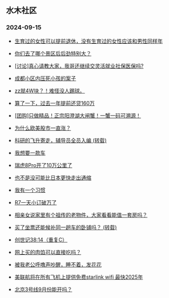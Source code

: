 ## 水木社区 
### 2024-09-15

+ [生育过的女性可以提前退休，没有生育过的女性应该和男性同样年](https://www.newsmth.net/nForum/article/FamilyLife/1766851370)

+ [你们去了哪个景区后后劲特别大？](https://www.newsmth.net/nForum/article/Travel/1011126)

+ [[讨论]真心请教大家，我哥还继续交灵活就业社保医保吗?](https://www.newsmth.net/nForum/article/WorkingLife/164925)

+ [成都小区内压死小孩的案子](https://www.newsmth.net/nForum/article/AutoWorld/1944914475)

+ [zz就4W块？！难怪没人踢球。](https://www.newsmth.net/nForum/article/Football/3446544)

+ [算了一下，过去一年提前还贷160万](https://www.newsmth.net/nForum/article/OurEstate/3084696)

+ [[团购]只做精品！正宗阳澄湖大闸蟹！一蟹一码可溯源！](https://www.newsmth.net/nForum/article/ADAgent_TG/1325857)

+ [为什么欧美股市一直涨？](https://www.newsmth.net/nForum/article/Stock/10924400)

+ [科研的飞升寄走，辅导员全员入编 (转载)](https://www.newsmth.net/nForum/article/QingJiao/887888)

+ [我想要一款车](https://www.newsmth.net/nForum/article/GreenAuto/1669640)

+ [瑞虎8Pro开了10万公里了](https://www.newsmth.net/nForum/article/AutoWorld/1944914607)

+ [也不是没可能比日本更快走出通缩](https://www.newsmth.net/nForum/article/OurEstate/3085420)

+ [我有一个习惯](https://www.newsmth.net/nForum/article/Memory/118800)

+ [R7一天小订破万了](https://www.newsmth.net/nForum/article/GreenAuto/1667938)

+ [相亲女说家里有个祖传的老物件，大家看看能值一套房吗？](https://www.newsmth.net/nForum/article/Age/20374048)

+ [买了坐票还能候补同一趟车的卧铺吗？ (转载)](https://www.newsmth.net/nForum/article/FamilyLife/1766852731)

+ [创世记38:14（重复C）](https://www.newsmth.net/nForum/article/Bible/162862)

+ [网上买的肉馅可以直接吃吗？](https://www.newsmth.net/nForum/article/Food/1721190)

+ [被我老公呼噜声吵醒，睡不着，发花花](https://www.newsmth.net/nForum/article/LeslieCheung/191008)

+ [美联航将在所有飞机上提供免费starlink wifi 最快2025年](https://www.newsmth.net/nForum/article/Aero/465646)

+ [北京3号线9月份能开吗？](https://www.newsmth.net/nForum/article/Metro/76888)

